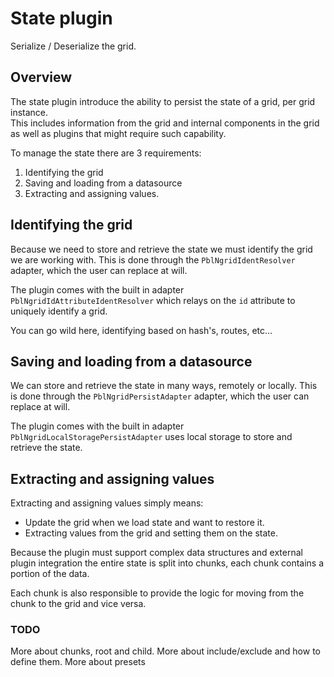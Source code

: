# State plugin

Serialize / Deserialize the grid.

## Overview

The state plugin introduce the ability to persist the state of a grid, per grid instance.  
This includes information from the grid and internal components in the grid as well as plugins that might require such capability.

To manage the state there are 3 requirements:

1. Identifying the grid
2. Saving and loading from a datasource
3. Extracting and assigning values.

## Identifying the grid

Because we need to store and retrieve the state we must identify the grid we are working with.
This is done through the `PblNgridIdentResolver` adapter, which the user can replace at will.

The plugin comes with the built in adapter `PblNgridIdAttributeIdentResolver` which relays on the
`id` attribute to uniquely identify a grid.

You can go wild here, identifying based on hash's, routes, etc...

## Saving and loading from a datasource

We can store and retrieve the state in many ways, remotely or locally.
This is done through the `PblNgridPersistAdapter` adapter, which the user can replace at will.

The plugin comes with the built in adapter `PblNgridLocalStoragePersistAdapter` uses local storage to store and retrieve the state.

## Extracting and assigning values

Extracting and assigning values simply means:

- Update the grid when we load state and want to restore it.
- Extracting values from the grid and setting them on the state.

Because the plugin must support complex data structures and external plugin integration the entire state
is split into chunks, each chunk contains a portion of the data.

Each chunk is also responsible to provide the logic for moving from the chunk to the grid and vice versa.

### TODO

More about chunks, root and child.
More about include/exclude and how to define them.
More about presets
